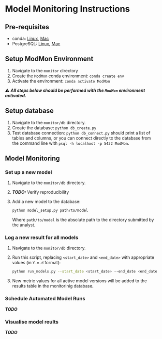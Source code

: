 # Model Monitoring Instructions

## Pre-requisites

* conda: [Linux](https://docs.conda.io/projects/conda/en/latest/user-guide/install/linux.html), [Mac](https://docs.conda.io/projects/conda/en/latest/user-guide/install/macos.html)
* PostgreSQL: [Linux](https://www.postgresql.org/download/linux/), [Mac](https://wiki.postgresql.org/wiki/Homebrew)

## Setup ModMon Environment

1. Navigate to the `monitor` directory
2. Create the `ModMon` conda environment: `conda create env`
3. Activate the environment: `conda activate ModMon`

⚠️ **_All steps below should be performed with the `ModMon` environment activated._**

## Setup database

1. Navigate to the `monitor/db` directory.
2. Create the database: `python db_create.py`
3. Test database connection: `python db_connect.py` should print a list of tables and columns, or you can connect directly to the database from the command line with `psql -h localhost -p 5432 ModMon`.

## Model Monitoring

### Set up a new model

1. Navigate to the `monitor/db` directory.

2. **_TODO:_** Verify reproducibility

3. Add a new model to the database:
    ```bash
    python model_setup.py path/to/model
    ```
    Where `path/to/model` is the absolute path to the directory submitted by the analyst.

### Log a new result for all models

1. Navigate to the `monitor/db` directory.

2. Run this script, replacing `<start_date>` and `<end_date>` with appropriate values (in `Y-m-d` format):
   ```bash
   python run_models.py --start_date <start_date> --end_date <end_date>
   ```

3. New metric values for all active model versions will be added to the results table in the monitorinig database.

### Schedule Automated Model Runs

**_TODO_**

### Visualise model reults

**_TODO_**
